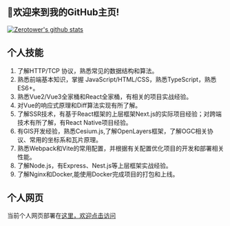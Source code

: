 ## 👏欢迎来到我的GitHub主页!

[![Zerotower's github stats](https://github-readme-stats.vercel.app/api?username=zerotower69)](https://github.com/anuraghazra/github-readme-stats)
## 个人技能
1. 了解HTTP/TCP 协议，熟悉常见的数据结构和算法。
2. 熟悉前端基本知识，掌握 JavaScript/HTML/CSS，熟悉TypeScript，熟悉ES6+。
3. 熟悉Vue2/Vue3全家桶和React全家桶，有相关的项目实战经验。
4. 对Vue的响应式原理和Diff算法实现有所了解。
5. 了解SSR技术，有基于React框架的上层框架Next.js的实际项目经验；对跨端技术有所了解，有React Native项目经验。
6. 有GIS开发经验，熟悉Cesium.js,了解OpenLayers框架，了解OGC相关协议、常用的坐标系和瓦片原理。
7. 熟悉Webpack和Vite的常用配置，并根据有关配置优化项目的开发和部署相关性能。
8. 了解Node.js，有Express、Nest.js等上层框架实战经验。
9. 了解Nginx和Docker,能使用Docker完成项目的打包和上线。

## 个人网页
当前个人网页部署在[这里，欢迎点击访问](https://www.zerotower.cn)
